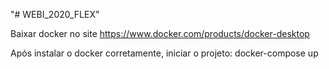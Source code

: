 "# WEBI_2020_FLEX" 


Baixar docker no site https://www.docker.com/products/docker-desktop

Após instalar o docker corretamente, iniciar o projeto:
docker-compose up